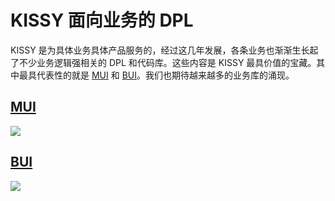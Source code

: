 # KISSY 面向业务的 DPL

KISSY 是为具体业务具体产品服务的，经过这几年发展，各条业务也渐渐生长起了不少业务逻辑强相关的 DPL 和代码库。这些内容是 KISSY 最具价值的宝藏。其中最具代表性的就是 [MUI](http://work.tmall.net/muidoc/build/) 和 [BUI](http://www.builive.com/demo/index.php)。我们也期待越来越多的业务库的涌现。

<style>
article p img {
	box-shadow:0 0 8px -3px black;
}
</style>

## [MUI](http://work.tmall.net/muidoc/build/)

![](http://gtms03.alicdn.com/tps/i3/T1jmqDFehbXXXzLhjo-600-238.png)

## [BUI](http://www.builive.com/demo/index.php)

![](http://gtms02.alicdn.com/tps/i2/T17tuEFXpcXXa0ohHo-600-269.png)


